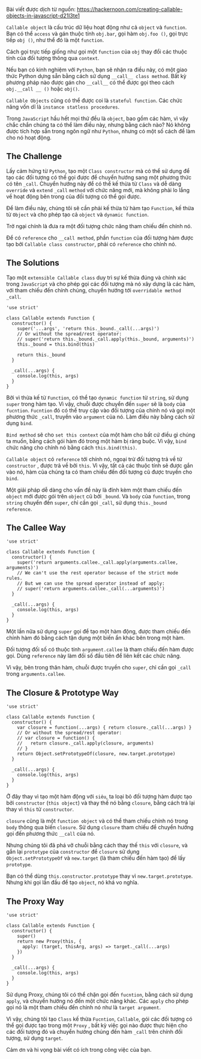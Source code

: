Bài viết được dịch từ nguồn: https://hackernoon.com/creating-callable-objects-in-javascript-d21l3te1

`Callable object` là cấu trúc dữ liệu hoạt động như cả `object` và `function`. Bạn có thể `access` và gán thuộc tính `obj.bar`, gọi hàm `obj.foo ()`, gọi trực tiếp `obj ()`, như thể đó là một `function`.

Cách gọi trực tiếp giống như gọi một `function` của `obj` thay đổi các thuộc tính của đối tượng thông qua `context`.

Nếu bạn có kinh nghiệm với `Python`, bạn sẽ nhận ra điều này, có một giao thức Python dựng sẵn bằng cách sử dụng `__call__ class method`. Bất kỳ phương pháp nào được gán cho `__call__` có thể được gọi  theo cách `obj.__call __ ()` hoặc `obj()`.

`Callable Objects` cũng có thể được coi là `stateful function`. Các chức năng vốn dĩ là `instance statless procedures`. 

Trong `JavaScript` hầu hết mọi thứ đều là `object`, bao gồm các hàm, vì vậy chắc chắn chúng ta có thể làm điều này, nhưng bằng cách nào? Nó không được tích hợp sẵn trong ngôn ngữ như `Python`, nhưng có một số cách để làm cho nó hoạt động.

## The Challenge

Lấy cảm hứng từ `Python`, tạo một `Class constructor` mà có thể sử dụng để tạo các đối tượng có thể gọi được để chuyển hướng sang một phương thức có tên `_call`. Chuyển hướng này để có thể kế thừa từ `Class` và dễ dàng `override` và `extend` `_call` `method` với chức năng mới, mà không phải lo lắng về hoạt động bên trong của đối tượng có thể gọi được.

Để làm điều này, chúng tôi sẽ cần phải kế thừa từ hàm tạo `Function`, kế thừa từ `Object` và cho phép tạo cả `object` và `dynamic function`.

Trở ngại chính là đưa ra một đối tượng chức năng tham chiếu đến chính nó.

Để có `reference` cho `__call method`, phần `function` của đối tượng hàm được tạo bởi `Callable class constructor`, phải có `reference` cho chính nó.

## The Solutions

Tạo một `extensible Callable class` duy trì sự kế thừa đúng và chính xác trong `JavaScript` và cho phép gọi các đối tượng mà nó xây dựng là các hàm, với tham chiếu đến chính chúng, chuyển hướng tới `overridable method _call`.

```
'use strict'

class Callable extends Function {
  constructor() {
    super('...args', 'return this._bound._call(...args)')
    // Or without the spread/rest operator:
    // super('return this._bound._call.apply(this._bound, arguments)')
    this._bound = this.bind(this)

    return this._bound
  }
  
  _call(...args) {
    console.log(this, args)
  }
}
```

Bởi vì thừa kế từ `Function`, có thể tạo `dynamic function` từ `string`, sử dụng `super` trong hàm tạo. Vì vậy, chuỗi được chuyển đến `super` sẽ là `body` của `fucntion`. `Fucntion` đó có thể truy cập vào đối tượng của chính nó và gọi một phương thức `_call`, truyền vào `argument` của nó. Làm điều này bằng cách sử dụng `bind`.

`Bind method` sẽ cho `set this context` của một hàm cho bất cứ điều gì chúng ta muốn, bằng cách gói hàm đó trong một hàm bị ràng buộc. Vì vậy, `bind` chức năng cho chính nó bằng cách `this.bind(this)`.

`Callable object` có `reference` tới chính nó, ngoại trừ đối tượng trả về từ `constructor` , được trả về bởi `this`. Vì vậy, tất cả các thuộc tính sẽ được gắn vào nó, hàm của chúng ta có tham chiếu đến đối tượng cũ được truyền cho `bind`.

Một giải pháp dễ dàng cho vấn đề này là đính kèm một tham chiếu đến `object` mới được gói trên `object` cũ bởi `_bound`. Và `body` của `function`, trong `string` chuyển đến `super`, chỉ cần gọi `_call`,  sử dụng `this._bound reference`.

## The Callee Way

```
'use strict'

class Callable extends Function {
  constructor() {
    super('return arguments.callee._call.apply(arguments.callee, arguments)')
    // We can't use the rest operator because of the strict mode rules.
    // But we can use the spread operator instead of apply:
    // super('return arguments.callee._call(...arguments)')
  }
  
  _call(...args) {
    console.log(this, args)
  }
}
```

Một lần nữa sử dụng `super` gọi để tạo một hàm động, được tham chiếu đến chính hàm đó bằng cách tận dụng một biến ẩn khác bên trong một hàm.

Đối tượng đối số có thuộc tính `argument.callee` là tham chiếu đến hàm được gọi. Dùng `reference` này làm đối số đầu tiên để liên kết các chức năng.

Vì vậy, bên trong thân hàm, chuỗi được truyền cho `super`, chỉ cần gọi `_call`  trong `arguments.callee`.

## The Closure & Prototype Way

```
'use strict'

class Callable extends Function {
  constructor() {
    var closure = function(...args) { return closure._call(...args) }
    // Or without the spread/rest operator:
    // var closure = function() {
    //   return closure._call.apply(closure, arguments)
    // }
    return Object.setPrototypeOf(closure, new.target.prototype)
  }
  
  _call(...args) {
    console.log(this, args)
  }
}
```

Ở đây thay vì tạo một hàm động với `siêu`, ta loại bỏ đối tượng hàm được tạo bởi `constructor` (`this object`) và thay thế nó bằng `closure`, bằng cách trả lại thay vì `this` từ `constructor`.

`closure` cũng là một `function object` và có thể tham chiếu chính nó trong `body` thông qua biến `closure`. Sử dụng `closure` tham chiếu để chuyển hướng gọi đến phương thức `__call` của nó.

Nhưng chúng tôi đã phá vỡ chuỗi bằng cách thay thế `this` với `closure`, và gắn lại `prototype` của `constructor` để `closure` sử dụng `Object.setPrototypeOf` và `new.target` (là tham chiếu đến hàm tạo) để lấy `prototype`.

Bạn có thể dùng `this.constructor.prototype` thay vì `new.target.prototype`. Nhưng khi gọi lần đầu để tạo `object`, nó khá vo nghĩa.

## The Proxy Way

```
'use strict'

class Callable extends Function {
  constructor() {
    super()    
    return new Proxy(this, {
      apply: (target, thisArg, args) => target._call(...args)
    })
  }
  
  _call(...args) {
    console.log(this, args)
  }
}
```

Sử dụng Proxy, chúng tôi có thể chặn gọi đến `fucntion`, bằng cách sử dụng `apply`, và chuyển hướng nó đến một chức năng khác. Các `apply` cho phép gọi nó là một tham chiếu đến chính nó như là `target argument`.

Vì vậy, chúng tôi tạo `Class` kế thừa `Fucntion`, `Callable`, gói các đối tượng có thể gọi được tạo trong một `Proxy` , bất kỳ việc gọi nào được thực hiện cho các đối tượng đó và chuyển hướng chúng đến hàm `_call` trên chính đối tượng, sử dụng `target`.

Cảm ơn và hi vọng bài viết có ích trong công việc của bạn.